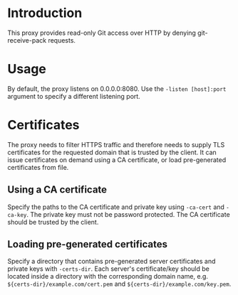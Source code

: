 # Introduction

This proxy provides read-only Git access over HTTP by denying git-receive-pack requests.

# Usage

By default, the proxy listens on 0.0.0.0:8080. Use the `-listen [host]:port` argument
to specify a different listening port.

# Certificates

The proxy needs to filter HTTPS traffic and therefore needs to supply TLS certificates
for the requested domain that is trusted by the client. It can issue certificates on
demand using a CA certificate, or load pre-generated certificates from file.

## Using a CA certificate

Specify the paths to the CA certificate and private key using `-ca-cert` and `-ca-key`.
The private key must not be password protected. The CA certificate should be trusted
by the client.

## Loading pre-generated certificates

Specify a directory that contains pre-generated server certificates and private keys
with `-certs-dir`. Each server's certificate/key should be located inside a directory
with the corresponding domain name, e.g. `${certs-dir}/example.com/cert.pem` and
`${certs-dir}/example.com/key.pem`.
